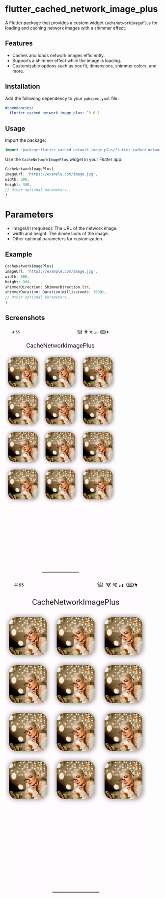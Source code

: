 # flutter_cached_network_image_plus

A Flutter package that provides a custom widget `CacheNetworkImagePlus` for loading and caching network images with a shimmer effect.

## Features

- Caches and loads network images efficiently.
- Supports a shimmer effect while the image is loading.
- Customizable options such as box fit, dimensions, shimmer colors, and more.

## Installation

Add the following dependency to your `pubspec.yaml` file:

```yaml
dependencies:
  flutter_cached_network_image_plus: ^0.0.1
```  

## Usage

Import the package:

```dart
import 'package:flutter_cached_network_image_plus/flutter_cached_network_image_plus.dart';
```

Use the `CacheNetworkImagePlus` widget in your Flutter app:


```dart
CacheNetworkImagePlus(
imageUrl: 'https://example.com/image.jpg',
width: 300,
height: 300,
// Other optional parameters...
)
```

# Parameters
- imageUrl (required): The URL of the network image.
- width and height: The dimensions of the image.
- Other optional parameters for customization.


## Example

```dart
CacheNetworkImagePlus(
imageUrl: 'https://example.com/image.jpg',
width: 300,
height: 300,
shimmerDirection: ShimmerDirection.ltr,
shimmerDuration: Duration(milliseconds: 1500),
// Other optional parameters...
)
```

## Screenshots

<img src="https://github.com/OfficialKunalGandhi/flutter_cached_network_image_plus/blob/master/Screenshot.png" alt="Screenshot 1" width="360" height="800"/>

![Screenshot 1](https://github.com/OfficialKunalGandhi/flutter_cached_network_image_plus/blob/master/Screenshot.png)


